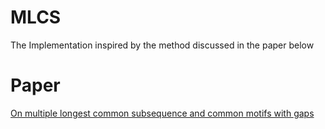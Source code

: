 # MLCS

The Implementation inspired by the method discussed in the paper below


# Paper
[On multiple longest common subsequence and common motifs with gaps](https://scholar.google.com/citations?view_op=view_citation&hl=en&user=wyO9b80AAAAJ&citation_for_view=wyO9b80AAAAJ:u-x6o8ySG0sC)


